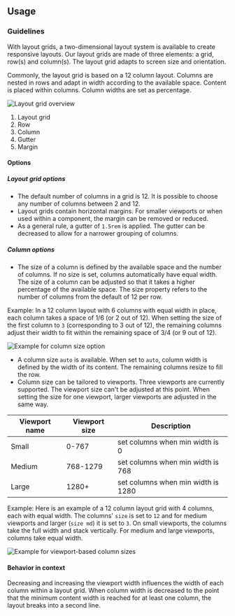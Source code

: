 ## Usage
### Guidelines

With layout grids, a two-dimensional layout system is available to create responsive layouts. Our layout grids are made of three elements: a grid, row(s) and column(s). The layout grid adapts to screen size and orientation.

Commonly, the layout grid is based on a 12 column layout. Columns are nested in rows and adapt in width according to the available space. Content is placed within columns. Column widths are set as percentage.

![Layout grid overview](https://www.figma.com/design/wEptRgAezDU1z80Cn3eZ0o/iX-Pattern-Illustrations?type=design&node-id=800-2637&mode=design&t=R26qUrZCUTY2iIxG-1)

1. Layout grid
2. Row
3. Column
4. Gutter
5. Margin

#### Options

##### Layout grid options

- The default number of columns in a grid is 12. It is possible to choose any number of columns between 2 and 12.
- Layout grids contain horizontal margins. For smaller viewports or when used within a component, the margin can be removed or reduced.
- As a general rule, a gutter of `1.5rem` is applied. The gutter can be decreased to allow for a narrower grouping of columns.

##### Column options

- The size of a column is defined by the available space and the number of columns. If no size is set, columns automatically have equal width. The size of a column can be adjusted so that it takes a higher percentage of the available space. The size property refers to the number of columns from the default of 12 per row.

Example: In a 12 column layout with 6 columns with equal width in place, each column takes a space of 1/6 (or 2 out of 12). When setting the size of the first column to `3` (corresponding to 3 out of 12), the remaining columns adjust their width to fit within the remaining space of 3/4 (or 9 out of 12).

![Example for column size option](https://www.figma.com/design/wEptRgAezDU1z80Cn3eZ0o/iX-Pattern-Illustrations?type=design&node-id=796-3&mode=design&t=R26qUrZCUTY2iIxG-1)

- A column size `auto` is available. When set to `auto`, column width is defined by the width of its content. The remaining columns resize to fill the row.
- Column size can be tailored to viewports. Three viewports are currently supported. The viewport size can't be adjusted at this point. When setting the size for one viewport, larger viewports are adjusted in the same way.

| Viewport name | Viewport size | Description                        |
| ------------- | ------------- | ---------------------------------- |
| Small         | 0-767         | set columns when min width is 0    |
| Medium        | 768-1279      | set columns when min width is 768  |
| Large         | 1280+         | set columns when min width is 1280 |

Example: Here is an example of a 12 column layout grid with 4 columns, each with equal width. The columns' `size` is set to `12` and for medium viewports and larger (`size md`) it is set to `3`. On small viewports, the columns take the full width and stack vertically. For medium and large viewports, columns take equal width.

![Example for viewport-based column sizes](https://www.figma.com/design/wEptRgAezDU1z80Cn3eZ0o/iX-Pattern-Illustrations?type=design&node-id=800-23920&mode=design&t=R26qUrZCUTY2iIxG-1)

#### Behavior in context

Decreasing and increasing the viewport width influences the width of each column within a layout grid. When column width is decreased to the point that the minimum content width is reached for at least one column, the layout breaks into a second line.
